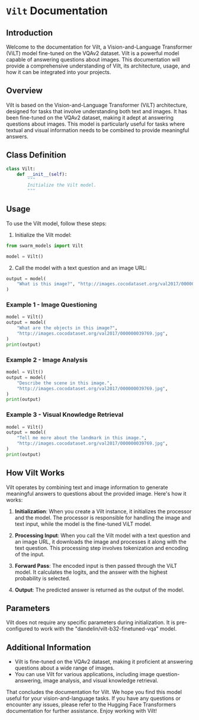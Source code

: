 # `Vilt` Documentation

## Introduction

Welcome to the documentation for Vilt, a Vision-and-Language Transformer (ViLT) model fine-tuned on the VQAv2 dataset. Vilt is a powerful model capable of answering questions about images. This documentation will provide a comprehensive understanding of Vilt, its architecture, usage, and how it can be integrated into your projects.

## Overview

Vilt is based on the Vision-and-Language Transformer (ViLT) architecture, designed for tasks that involve understanding both text and images. It has been fine-tuned on the VQAv2 dataset, making it adept at answering questions about images. This model is particularly useful for tasks where textual and visual information needs to be combined to provide meaningful answers.

## Class Definition

```python
class Vilt:
    def __init__(self):
        """
        Initialize the Vilt model.
        """
```

## Usage

To use the Vilt model, follow these steps:

1. Initialize the Vilt model:

```python
from swarm_models import Vilt

model = Vilt()
```

2. Call the model with a text question and an image URL:

```python
output = model(
    "What is this image?", "http://images.cocodataset.org/val2017/000000039769.jpg"
)
```

### Example 1 - Image Questioning

```python
model = Vilt()
output = model(
    "What are the objects in this image?",
    "http://images.cocodataset.org/val2017/000000039769.jpg",
)
print(output)
```

### Example 2 - Image Analysis

```python
model = Vilt()
output = model(
    "Describe the scene in this image.",
    "http://images.cocodataset.org/val2017/000000039769.jpg",
)
print(output)
```

### Example 3 - Visual Knowledge Retrieval

```python
model = Vilt()
output = model(
    "Tell me more about the landmark in this image.",
    "http://images.cocodataset.org/val2017/000000039769.jpg",
)
print(output)
```

## How Vilt Works

Vilt operates by combining text and image information to generate meaningful answers to questions about the provided image. Here's how it works:

1. **Initialization**: When you create a Vilt instance, it initializes the processor and the model. The processor is responsible for handling the image and text input, while the model is the fine-tuned ViLT model.

2. **Processing Input**: When you call the Vilt model with a text question and an image URL, it downloads the image and processes it along with the text question. This processing step involves tokenization and encoding of the input.

3. **Forward Pass**: The encoded input is then passed through the ViLT model. It calculates the logits, and the answer with the highest probability is selected.

4. **Output**: The predicted answer is returned as the output of the model.

## Parameters

Vilt does not require any specific parameters during initialization. It is pre-configured to work with the "dandelin/vilt-b32-finetuned-vqa" model.

## Additional Information

- Vilt is fine-tuned on the VQAv2 dataset, making it proficient at answering questions about a wide range of images.
- You can use Vilt for various applications, including image question-answering, image analysis, and visual knowledge retrieval.

That concludes the documentation for Vilt. We hope you find this model useful for your vision-and-language tasks. If you have any questions or encounter any issues, please refer to the Hugging Face Transformers documentation for further assistance. Enjoy working with Vilt!
